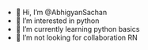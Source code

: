 - 👋 Hi, I’m @AbhigyanSachan
- 👀 I’m interested in python
- 🌱 I’m currently learning python basics
- 💞️ I’m not looking for collaboration RN


<!---
AbhigyanSachan/AbhigyanSachan is a ✨ special ✨ repository because its `README.md` (this file) appears on your GitHub profile.
You can click the Preview link to take a look at your changes.
--->
